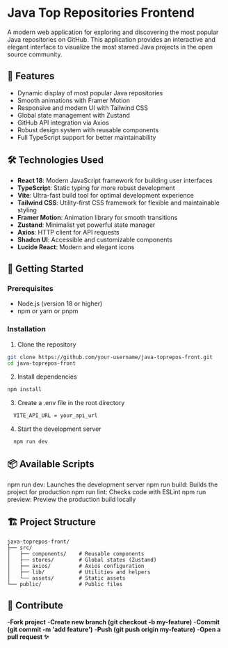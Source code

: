 # Java Top Repositories Frontend

A modern web application for exploring and discovering the most popular Java repositories on GitHub. This application provides an interactive and elegant interface to visualize the most starred Java projects in the open source community.

## 🚀 Features

- Dynamic display of most popular Java repositories
- Smooth animations with Framer Motion
- Responsive and modern UI with Tailwind CSS
- Global state management with Zustand
- GitHub API integration via Axios
- Robust design system with reusable components
- Full TypeScript support for better maintainability

## 🛠️ Technologies Used

- **React 18**: Modern JavaScript framework for building user interfaces
- **TypeScript**: Static typing for more robust development
- **Vite**: Ultra-fast build tool for optimal development experience
- **Tailwind CSS**: Utility-first CSS framework for flexible and maintainable styling
- **Framer Motion**: Animation library for smooth transitions
- **Zustand**: Minimalist yet powerful state manager
- **Axios**: HTTP client for API requests
- **Shadcn UI**: Accessible and customizable components
- **Lucide React**: Modern and elegant icons

## 🚦 Getting Started

### Prerequisites

- Node.js (version 18 or higher)
- npm or yarn or pnpm

### Installation

1. Clone the repository

```bash
git clone https://github.com/your-username/java-toprepos-front.git
cd java-toprepos-front
```

2. Install dependencies

```bash
npm install
```


3. Create a .env file in the root directory

```bash
  VITE_API_URL = your_api_url
```

4. Start the development server

```bash
  npm run dev
```

## 📦 Available Scripts

npm run dev: Launches the development server
npm run build: Builds the project for production
npm run lint: Checks code with ESLint
npm run preview: Preview the production build locally



## 🏗️ Project Structure


```text
java-toprepos-front/
├── src/
│   ├── components/    # Reusable components
│   ├── stores/        # Global states (Zustand)
│   ├── axios/         # Axios configuration
│   ├── lib/           # Utilities and helpers
│   └── assets/        # Static assets
└── public/            # Public files
```



## 🤝 Contribute

-**Fork project** 
-**Create new branch (git checkout -b my-feature)**
-**Commit (git commit -m 'add feature')**
-**Push (git push origin my-feature)**
-**Open a pull request ✨**



